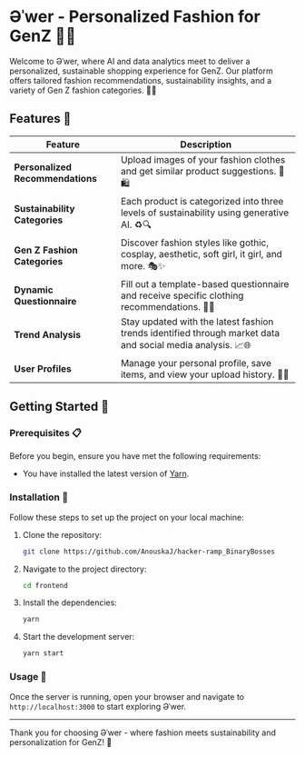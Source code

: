 # Əˈwer - Personalized Fashion for GenZ 👗🌟

Welcome to Əˈwer, where AI and data analytics meet to deliver a personalized, sustainable shopping experience for GenZ. Our platform offers tailored fashion recommendations, sustainability insights, and a variety of Gen Z fashion categories. 🌿💡

## Features 🚀

| Feature                     | Description                                                                                      |
|-----------------------------|--------------------------------------------------------------------------------------------------|
| **Personalized Recommendations** | Upload images of your fashion clothes and get similar product suggestions. 📸🛍️                      |
| **Sustainability Categories**     | Each product is categorized into three levels of sustainability using generative AI. ♻️🔍             |
| **Gen Z Fashion Categories**      | Discover fashion styles like gothic, cosplay, aesthetic, soft girl, it girl, and more. 🎭✨             |
| **Dynamic Questionnaire**         | Fill out a template-based questionnaire and receive specific clothing recommendations. 📝👗           |
| **Trend Analysis**                | Stay updated with the latest fashion trends identified through market data and social media analysis. 📈🌐 |
| **User Profiles**                 | Manage your personal profile, save items, and view your upload history. 👤💾                            |

## Getting Started 🏁

### Prerequisites 📋

Before you begin, ensure you have met the following requirements:
- You have installed the latest version of [Yarn](https://classic.yarnpkg.com/en/docs/install).

### Installation 🔧

Follow these steps to set up the project on your local machine:

1. Clone the repository:
    ```sh
    git clone https://github.com/AnouskaJ/hacker-ramp_BinaryBosses
    ```
2. Navigate to the project directory:
    ```sh
    cd frontend
    ```
3. Install the dependencies:
    ```sh
    yarn
    ```
4. Start the development server:
    ```sh
    yarn start
    ```

### Usage 🎉

Once the server is running, open your browser and navigate to `http://localhost:3000` to start exploring Əˈwer.

---

Thank you for choosing Əˈwer - where fashion meets sustainability and personalization for GenZ! 🌟


